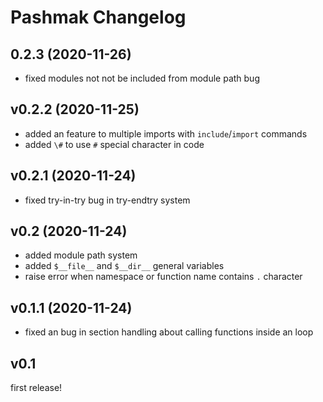 # Pashmak Changelog

## 0.2.3 (2020-11-26)

- fixed modules not not be included from module path bug

## v0.2.2 (2020-11-25)

- added an feature to multiple imports with `include`/`import` commands
- added `\#` to use `#` special character in code

## v0.2.1 (2020-11-24)

- fixed try-in-try bug in try-endtry system

## v0.2 (2020-11-24)

- added module path system
- added `$__file__` and `$__dir__` general variables
- raise error when namespace or function name contains `.` character

## v0.1.1 (2020-11-24)

- fixed an bug in section handling about calling functions inside an loop

## v0.1
first release!
